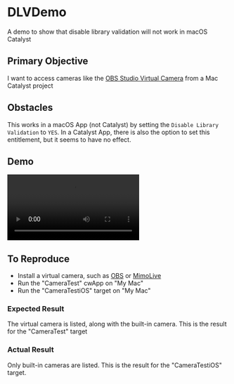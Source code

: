 # DLVDemo
A demo to show that disable library validation will not work in macOS Catalyst

## Primary Objective
I want to access cameras like the [OBS Studio Virtual Camera](https://obsproject.com) from a Mac Catalyst project

## Obstacles
This works in a macOS App (not Catalyst) by setting the `Disable Library Validation` to `YES`. In a Catalyst App, there is also the option to set this entitlement, but it seems to have no effect.

## Demo

![Screen Recording](DLVDemoScreen.mov)

## To Reproduce

* Install a virtual camera, such as [OBS](https://obsproject.com) or [MimoLive](https://mimolive.com) 
* Run the "CameraTest" cwApp on "My Mac"
* Run the "CameraTestiOS" target on "My Mac"

### Expected Result

The virtual camera is listed, along with the built-in camera. This is the result for the "CameraTest" target

### Actual Result

Only built-in cameras are listed. This is the result for the "CameraTestiOS" target.

